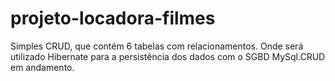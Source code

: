 # projeto-locadora-filmes

Simples CRUD, que contém 6 tabelas com relacionamentos. Onde será utilizado Hibernate para a persistência dos dados com o SGBD MySql.CRUD em andamento.
